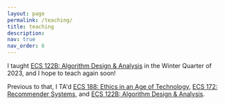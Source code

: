 ```yaml
---
layout: page
permalink: /teaching/
title: teaching
description:
nav: true
nav_order: 6
---
```


I taught [ECS 122B: Algorithm Design & Analysis](https://cs.ucdavis.edu/schedules-classes/ecs-122b-algorithm-design-analysis) in the Winter Quarter of 2023, and I hope to teach again soon!

Previous to that, I TA'd [ECS 188: Ethics in an Age of Technology](https://cs.ucdavis.edu/schedules-classes/ecs-188-ethics-age-technology), [ECS 172: Recommender Systems](https://cs.ucdavis.edu/schedules-classes/ecs-172-recommender-systems), and [ECS 122B: Algorithm Design & Analysis](https://cs.ucdavis.edu/schedules-classes/ecs-122b-algorithm-design-analysis).